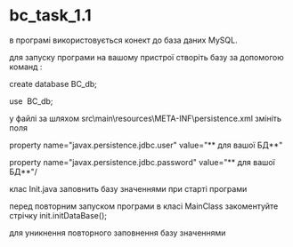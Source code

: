 # bc_task_1.1
в програмі використовується конект до база даних MySQL. 

для запуску програми на вашому пристрої створіть базу за допомогою команд : 

create database BC_db; 

use  BC_db;

у файлі за шляхом  src\main\resources\META-INF\persistence.xml змініть поля

property name="javax.persistence.jdbc.user" value="** для вашої БД**"

property name="javax.persistence.jdbc.password" value="** для вашої БД**"/

клас Init.java заповнить базу значеннями при старті програми 

перед повторним запуском програми в класі MainClass закоментуйте стрічку init.initDataBase();

для уникнення повторного заповнення базу значеннями

